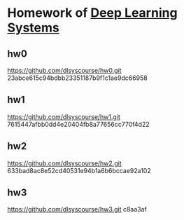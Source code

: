 # Homework of [Deep Learning Systems](https://dlsyscourse.org/)

## hw0
https://github.com/dlsyscourse/hw0.git 23abce615c94bdbb23351187b9f1c1ae9dc66958

## hw1
https://github.com/dlsyscourse/hw1.git 7615447afbb0dd4e20404fb8a77656cc770f4d22

## hw2
https://github.com/dlsyscourse/hw2.git 633bad8ac8e52cd40531e94b1a6b6bccae92a102

## hw3
https://github.com/dlsyscourse/hw3.git c8aa3af